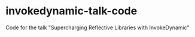invokedynamic-talk-code
=======================

Code for the talk "Supercharging Reflective Libraries with InvokeDynamic"
